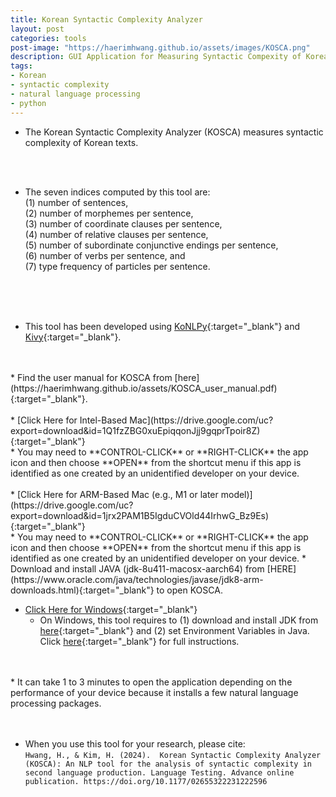 ```yaml
---
title: Korean Syntactic Complexity Analyzer
layout: post
categories: tools
post-image: "https://haerimhwang.github.io/assets/images/KOSCA.png"
description: GUI Application for Measuring Syntactic Compexity of Korean Texts
tags:
- Korean
- syntactic complexity
- natural language processing
- python
---
```


* The Korean Syntactic Complexity Analyzer (KOSCA) measures syntactic complexity of Korean texts. 
<br>
<br>

* The seven indices computed by this tool are: <br>
(1) number of sentences, <br>
(2) number of morphemes per sentence, <br>
(3) number of coordinate clauses per sentence, <br>
(4) number of relative clauses per sentence, <br>
(5) number of subordinate conjunctive endings per sentence, <br>
(6) number of verbs per sentence, and <br>
(7) type frequency of particles per sentence. <br>
<br>
<br>
<br>

* This tool has been developed using [KoNLPy](https://konlpy.org/en/latest/){:target="_blank"} and [Kivy](https://kivy.org/#home){:target="_blank"}. 
<br>
<br>
* Find the user manual for KOSCA from [here](https://haerimhwang.github.io/assets/KOSCA_user_manual.pdf){:target="_blank"}. 
<br>
<br>
* [Click Here for Intel-Based Mac](https://drive.google.com/uc?export=download&id=1Q1fzZBG0xuEpiqqonJjj9gqprTpoir8Z){:target="_blank"} <br>
    * You may need to **CONTROL-CLICK** or **RIGHT-CLICK** the app icon and then choose **OPEN** from the shortcut menu if this app is identified as one created by an unidentified developer on your device.
<br>
<br>
* [Click Here for ARM-Based Mac (e.g., M1 or later model)](https://drive.google.com/uc?export=download&id=1jrx2PAM1B5IgduCVOld44IrhwG_Bz9Es){:target="_blank"} <br>
    * You may need to **CONTROL-CLICK** or **RIGHT-CLICK** the app icon and then choose **OPEN** from the shortcut menu if this app is identified as one created by an unidentified developer on your device.
    * Download and install JAVA (jdk-8u411-macosx-aarch64) from [HERE](https://www.oracle.com/java/technologies/javase/jdk8-arm-downloads.html){:target="_blank"} to open KOSCA.  
<br>

* [Click Here for Windows](https://drive.google.com/uc?export=download&id=1NcONS_brmOG8WGGx5jB6fWHe3FL8SvQC){:target="_blank"} <br>
    * On Windows, this tool requires to (1) download and install JDK from [here](https://www.oracle.com/technetwork/java/javase/downloads/jdk8-downloads-2133151.html){:target="_blank"} and (2) set Environment Variables in Java. Click [here](https://haerimhwang.github.io/assets/KOSCA_user_manual.pdf){:target="_blank"} for full instructions. 
<br>
<br>           
* It can take 1 to 3 minutes to open the application depending on the performance of your device because it installs a few natural language processing packages.  
<br>
<br>
<br>

* When you use this tool for your research, please cite:  
    `Hwang, H., & Kim, H. (2024).  Korean Syntactic Complexity Analyzer (KOSCA): An NLP tool for the analysis of syntactic complexity in second language production. Language Testing. Advance online publication. https://doi.org/10.1177/02655322231222596`
